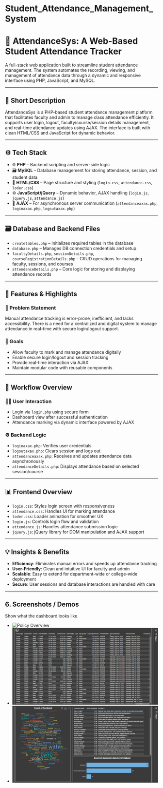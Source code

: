 # Student_Attendance_Management_System
# 📘 AttendanceSys: A Web-Based Student Attendance Tracker

A full-stack web application built to streamline student attendance management. The system automates the recording, viewing, and management of attendance data through a dynamic and responsive interface using PHP, JavaScript, and MySQL.

---

## 📌 Short Description

AttendanceSys is a PHP-based student attendance management platform that facilitates faculty and admin to manage class attendance efficiently. It supports user login, logout, faculty/course/session details management, and real-time attendance updates using AJAX. The interface is built with clean HTML/CSS and JavaScript for dynamic behavior.

---

## ⚙️ Tech Stack

- 🌐 **PHP** – Backend scripting and server-side logic  
- 🗃️ **MySQL** – Database management for storing attendance, session, and student data  
- 🎨 **HTML/CSS** – Page structure and styling (`login.css`, `attendance.css`, `loder.css`)  
- ⚙️ **JavaScript/jQuery** – Dynamic behavior, AJAX handling (`login.js`, `jquery.js`, `attendance.js`)  
- 🔄 **AJAX** – For asynchronous server communication (`attendanceaxax.php`, `loginaxax.php`, `logoutaxax.php`)

---

## 🗃️ Database and Backend Files

- `createtables.php` – Initializes required tables in the database  
- `database.php` – Manages DB connection credentials and setup  
- `facultyDetails.php`, `sessionDetails.php`, `courseRegistrationDetails.php` – CRUD operations for managing faculty, sessions, and courses  
- `attendanceDetails.php` – Core logic for storing and displaying attendance records

---

## 🌟 Features & Highlights

### 🚨 Problem Statement

Manual attendance tracking is error-prone, inefficient, and lacks accessibility. There is a need for a centralized and digital system to manage attendance in real-time with secure login/logout support.

### 🎯 Goals

- Allow faculty to mark and manage attendance digitally  
- Enable secure login/logout and session tracking  
- Provide real-time interaction via AJAX  
- Maintain modular code with reusable components

---

## 🔁 Workflow Overview

### 👨‍🏫 User Interaction

- Login via `login.php` using secure form  
- Dashboard view after successful authentication  
- Attendance marking via dynamic interface powered by AJAX  

### ⚙️ Backend Logic

- `loginaxax.php`: Verifies user credentials  
- `logoutaxax.php`: Clears session and logs out  
- `attendanceaxax.php`: Receives and updates attendance data asynchronously  
- `attendanceDetails.php`: Displays attendance based on selected session/course  

---

## 📊 Frontend Overview

- `login.css`: Styles login screen with responsiveness  
- `attendance.css`: Handles UI for marking attendance  
- `loder.css`: Loader animation for smoother UX  
- `login.js`: Controls login flow and validation  
- `attendance.js`: Handles attendance submission logic  
- `jquery.js`: jQuery library for DOM manipulation and AJAX support

---

## 💡 Insights & Benefits

- **Efficiency**: Eliminates manual errors and speeds up attendance tracking  
- **User-Friendly**: Clean and intuitive UI for faculty and admin  
- **Scalable**: Easy to extend for department-wide or college-wide deployment  
- **Secure**: User sessions and database interactions are handled with care

---



## 6. Screenshots / Demos  
Show what the dashboard looks like.  
- ![Policy Overview]([https://github.com/sainath-raja/Insurance_Data_Analysis_Pro_2/blob/main/All_Charts.png](https://github.com/sainath-raja/Student_attendence_management_project/blob/main/Screenshot%202025-08-02%20140210.png)) 
- ![Claim Trends](https://github.com/sainath-raja/Insurance_Data_Analysis_Pro_2/blob/main/Drill_Through_Page.png)  
- ![Feedback Word Cloud](https://github.com/sainath-raja/Insurance_Data_Analysis_Pro_2/blob/main/Customer_feedback.png)

